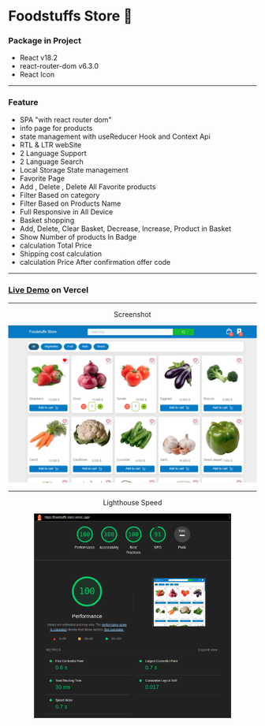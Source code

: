 # Foodstuffs Store 🧺

### Package in Project

- React v18.2
- react-router-dom v6.3.0
- React Icon

----

### Feature

- SPA "with react router dom"
- info page for products
- state management with useReducer Hook and Context Api
- RTL & LTR webSite
- 2 Language Support
- 2 Language Search
- Local Storage State management
- Favorite Page
- Add , Delete , Delete All Favorite products
- Filter Based on category
- Filter Based on Products Name
- Full Responsive in All Device
- ‌Basket shopping
- Add, Delete, Clear Basket, Decrease, Increase, Product in Basket
- Show Number of products In Badge
- calculation Total Price
- Shipping cost calculation
- calculation Price After confirmation offer code

----

### [Live Demo]() on Vercel

----

<p align="center">Screenshot</p>
<p align="center">
  <img src="./readme/example.png" width="800" height="auto" />
</p>

----

<p align="center">Lighthouse Speed</p>
<p align="center">
  <img src="./readme/lighthouse.png" width="400" height="auto" />
</p>
